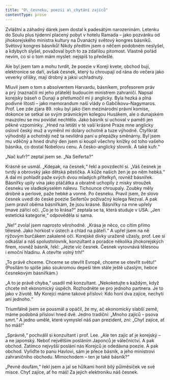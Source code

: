 ```yaml
---
title: "O\_česneku, poezii a\_chytání zajíců"
contentType: prose
---
```


  

Zvláštní a záhadný dárek jsem dostal k padesátým narozeninám. Letenku do Soulu plus týdenní placený pobyt v hotelu Ramada – jako pozvánku od jihokorejského ministra kultury na Dvanáctý světový kongres básníků. Světový kongres básníků! Nikdy předtím jsem o něčem podobném neslyšel, a kdybych slyšel, považoval bych to za zdařilou pitomost. Vlastně pořád nevím, co si o tom mám myslet: nejspíš to předešlé.

Ale byl jsem tam a mohu tvrdit, že poezie v Koreji kvete, obchod bují, elektronice se daří, avšak česnek, který tu chroupají od rána do večera jako veverky oříšky, mají drobný a jaksi uchřadnutý.

Mluvil jsem o tom s absolventem Harvardu, básníkem, profesorem práv a prý (naznačili mi jeho přátelé) budoucím ministrem zahraničí. Napsal korejsky báseň o Dunaji a přetlumočil mi ji anglicky. Byla hezká a plná podivné lítosti – jako memorandum naší vlády o Gabčíkovu–Nagymaros. Prof. Lee zde zjara 89. roku byl jako člen mezinárodní právní komise, dokonce se setkal se svým právnickým kolegou Husákem, ale o dunajském mauzoleu se mu povídat nechtělo. Jako básník si uchoval v paměti jen pěkné vzpomínky. „Hned na letišti v té vaší krásné Praze mne anglicky oslovil český muž a vyměnil mi dolary ochotně a tuze výhodně. Čtyřikrát výhodněji a ochotněji než ta nevlídná paní u přepážky směnárny. Byl jsem mu vděčný a hned druhý den jsem si koupil všechny knížky od toho vašeho básníka, co dostal Nobelovu cenu. A česko-anglický slovník. A také kufr.“

„Nač kufr?“ zeptal jsem se. „Na Seiferta?“

Krásně se usmál. „Kdepak, na česnek,“ řekl a povzdechl si. „Váš česnek je tvrdý a obrovský jako dětská pěstička. A kůže našich žen je po něm hebká.“ A dal mi pohladit paže svých dvou mladých přítelkyň, rovněž básnířek. Básnířky upily vína jako ptáčátka a obratně uchopily z misky stroužek česneku ve sladkokyselém nálevu. Tichounce chroupaly. Zoubky měly drobné a perlové, paže hebké a vonné. Po česneku. Pravil jsem, že slovo česnek uvedl do české poezie Seifertův poživačný kolega Nezval. A pak jsem pravil oběma básnířkám, že jsou krásné. Básnířky na mne upřely tmavé zářící oči. „Co je to krása?“ zeptala se ta, která studuje v USA. „Jen estetická kategorie,“ odpověděla si sama.

„Ne!“ zvolal jsem naprosto věrohodně. „Krása je něco, co cítím přímo tělesně. Jako horkost v ústech a chlad na páteři.“ A upřel jsem na ně rýžovým burčákem zakalené oči. Korejské dívky uraženě užasly, prof. Lee si odkašlal a náš spolustolovník, konzultant a poradce několika jihokorejských firem, rovněž básník, řekl: „Jezte víc česnek. Česnek vyrovnává tělesnou i emoční hladinu. A otevřte volný trh!“

„To právě chceme. Chceme se otevřít Evropě, chceme se otevřít světu!“ (Posílám to spíše jako soukromou depeši těm stále ještě užaslým, hebce česnekovým básnířkám.)

„A to je právě chyba,“ usadil mě konzultant. „Nekoketujte s každým, když chcete mít ekonomický úspěch. Rozhodněte se pro jednoho partnera. Je to jako v životě. My Korejci máme takové přísloví: Kdo honí dva zajíce, nechytí ani jednoho.“

Triumfálně jsem se pousmál a opáčil, že my, ač ekonomicky slabší země, máme podobná přísloví hned dvě. Jedno tradiční: „Mnoho zajíců – psova smrt.“ A jedno umělé, které vymyslel náš pan prezident, zní: „Chyť zajíce, ať ho máš!“

„Správně,“ pochválil si konzultant i prof. Lee. „Ale ten zajíc ať je korejský – a ne japonský. Neboť největším posláním Japonců je válečnictví. A pak obchod. Zatímco nejvyšší poslání nás Korejců je odedávna poezie. A pak obchod. Vyřiďte to panu Havlovi, sám je přece básník, a jeho ministrovi zahraničního obchodu. Mimochodem – ten je také básník?“

„Pevně doufám,“ řekl jsem a jal se hůlkami honit bílý půlměsíček ve své misce. Chyť zajíce, ať ho máš! Za jejich elektroniku náš česnek.
